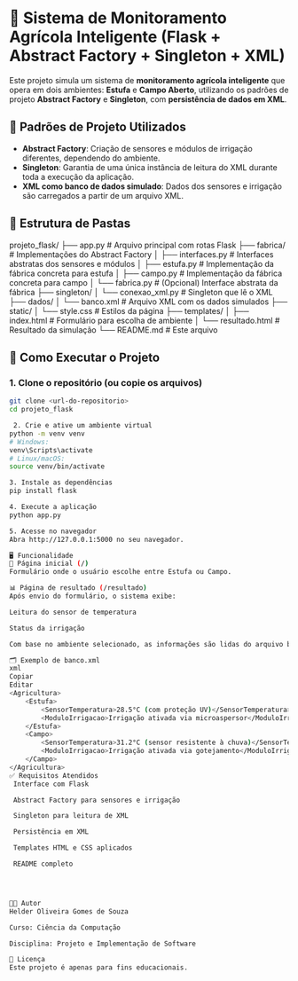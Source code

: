 # 🌱 Sistema de Monitoramento Agrícola Inteligente (Flask + Abstract Factory + Singleton + XML)

Este projeto simula um sistema de **monitoramento agrícola inteligente** que opera em dois ambientes: **Estufa** e **Campo Aberto**, utilizando os padrões de projeto **Abstract Factory** e **Singleton**, com **persistência de dados em XML**.

## 🧠 Padrões de Projeto Utilizados

- **Abstract Factory**: Criação de sensores e módulos de irrigação diferentes, dependendo do ambiente.
- **Singleton**: Garantia de uma única instância de leitura do XML durante toda a execução da aplicação.
- **XML como banco de dados simulado**: Dados dos sensores e irrigação são carregados a partir de um arquivo XML.

## 📁 Estrutura de Pastas
projeto_flask/
├── app.py                  # Arquivo principal com rotas Flask
├── fabrica/                # Implementações do Abstract Factory
│   ├── interfaces.py       # Interfaces abstratas dos sensores e módulos
│   ├── estufa.py           # Implementação da fábrica concreta para estufa
│   ├── campo.py            # Implementação da fábrica concreta para campo
│   └── fabrica.py          # (Opcional) Interface abstrata da fábrica
├── singleton/
│   └── conexao_xml.py      # Singleton que lê o XML
├── dados/
│   └── banco.xml           # Arquivo XML com os dados simulados
├── static/
│   └── style.css           # Estilos da página
├── templates/
│   ├── index.html          # Formulário para escolha de ambiente
│   └── resultado.html      # Resultado da simulação
└── README.md               # Este arquivo

## 🚀 Como Executar o Projeto

### 1. Clone o repositório (ou copie os arquivos)
```bash
git clone <url-do-repositorio>
cd projeto_flask

 2. Crie e ative um ambiente virtual
python -m venv venv
# Windows:
venv\Scripts\activate
# Linux/macOS:
source venv/bin/activate

3. Instale as dependências
pip install flask

4. Execute a aplicação
python app.py

5. Acesse no navegador
Abra http://127.0.0.1:5000 no seu navegador.

🖥️ Funcionalidade
🔧 Página inicial (/)
Formulário onde o usuário escolhe entre Estufa ou Campo.

📊 Página de resultado (/resultado)
Após envio do formulário, o sistema exibe:

Leitura do sensor de temperatura

Status da irrigação

Com base no ambiente selecionado, as informações são lidas do arquivo banco.xml.

🗂️ Exemplo de banco.xml
xml
Copiar
Editar
<Agricultura>
    <Estufa>
        <SensorTemperatura>28.5°C (com proteção UV)</SensorTemperatura>
        <ModuloIrrigacao>Irrigação ativada via microaspersor</ModuloIrrigacao>
    </Estufa>
    <Campo>
        <SensorTemperatura>31.2°C (sensor resistente à chuva)</SensorTemperatura>
        <ModuloIrrigacao>Irrigação ativada via gotejamento</ModuloIrrigacao>
    </Campo>
</Agricultura>
✅ Requisitos Atendidos
 Interface com Flask

 Abstract Factory para sensores e irrigação

 Singleton para leitura de XML

 Persistência em XML

 Templates HTML e CSS aplicados

 README completo




👨‍💻 Autor
Helder Oliveira Gomes de Souza

Curso: Ciência da Computação

Disciplina: Projeto e Implementação de Software

📝 Licença
Este projeto é apenas para fins educacionais.

